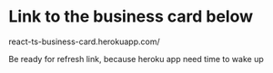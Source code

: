 # Link to the business card below

react-ts-business-card.herokuapp.com/

Be ready for refresh link, because heroku app need time to wake up
